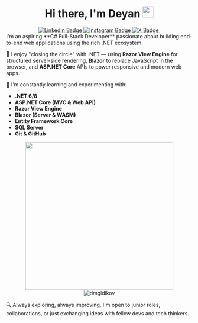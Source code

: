 <h1 align="center">
  Hi there, I'm Deyan 
  <img src="https://media.giphy.com/media/hvRJCLFzcasrR4ia7z/giphy.gif" width="30"/>
</h1>

<div id="badges" align="center">
  <a href="https://www.linkedin.com/in/deyan-gidikov-a4878a212/">
    <img src="https://img.shields.io/badge/LinkedIn-blue?logo=linkedin&logoColor=white" alt="LinkedIn Badge"/>
  </a>
  <a href="https://www.instagram.com/d.gidikov/">
    <img src="https://img.shields.io/badge/Instagram-orange?logo=instagram&logoColor=white" alt="Instagram Badge"/>
  </a>
  <a href="https://twitter.com/DGidikov">
    <img src="https://img.shields.io/badge/X-black?logo=twitter&logoColor=white" alt="X Badge"/>
  </a>
      <img src="https://komarev.com/ghpvc/?username=dmgidikov&color=blue" alt=""/>
</div>

<div>
I'm an aspiring **C# Full-Stack Developer** passionate about building end-to-end web applications using the rich .NET ecosystem.

🔧 I enjoy "closing the circle" with .NET — using **Razor View Engine** for structured server-side rendering, **Blazor** to replace JavaScript in the browser, and **ASP.NET Core** APIs to power responsive and modern web apps.

🧠 I'm constantly learning and experimenting with:
- **.NET 6/8**
- **ASP.NET Core (MVC & Web API)**
- **Razor View Engine**
- **Blazor (Server & WASM)**
- **Entity Framework Core**
- **SQL Server**
- **Git & GitHub**
  </div>

<div align="center"" >
      <img align="center"" alt"Coding" width="400" src="https://cdn.dribbble.com/users/1162077/screenshots/3848914/programmer.gif">
</div>

<div align="center">      
<img src="https://github-readme-stats.vercel.app/api/top-langs?username=dmgidikov&show_icons=true&locale=en&layout=compact" alt="dmgidikov" />
</div>  

🔍 Always exploring, always improving. I'm open to junior roles, collaborations, or just exchanging ideas with fellow devs and tech thinkers.
